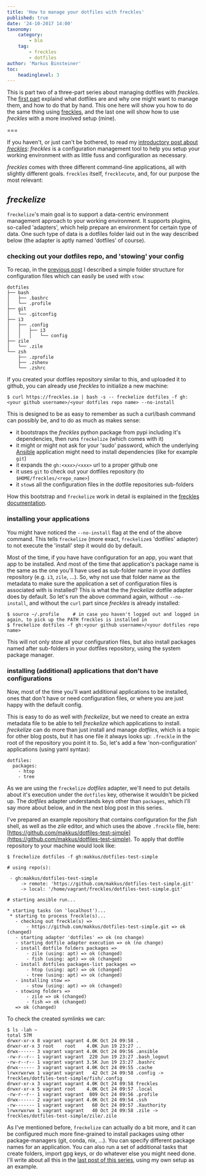 ```yaml
---
title: 'How to manage your dotfiles with freckles'
published: true
date: '24-10-2017 14:00'
taxonomy:
    category:
        - blo
    tag:
        - freckles
        - dotfiles
author: 'Markus Binsteiner'
toc:
    headinglevel: 3
---
```


This is part two of a three-part series about managing dotfiles with *freckles*. The [first part](/blog/managing-dotfiles) explaind what dotfiles are and why one might want to manage them, and how to do that by hand. This one here will show you how to do the same thing using [freckles](https://github.com/makkus/freckles), and the last one will show how to use *freckles* with a more involved setup (mine).

===

If you haven't, or just can't be bothered, to read my [introductory post about *freckles*](/blog/so-i-made-this-thing): *freckles* is a configuration management tool to help you setup your working environment with as little fuss and configuration as necessary. 

*freckles* comes with three different command-line applications, all with slightly different goals. `freckles` itself, `frecklecute`, and, for our purpose the most relevant:


## *freckelize*

`freckelize`'s main goal is to support a data-centric environment management approach to your working environment. It supports plugins, so-called 'adapters', which help prepare an environment for certain type of data. One such type of data is a dotfiles folder laid out in the way described below (the adapter is aptly named 'dotfiles' of course).

### checking out your dotfiles repo, and 'stowing' your config

To recap, in the [previous post](/blog/managing-dotfiles) I described a simple folder structure for configuration files which can easily be used with `stow`:

```
dotfiles
├── bash
│   ├── .bashrc
│   └── .profile
├── git
│   └── .gitconfig
├── i3
│   ├── .config
│   │   ├── i3
│   │   │   └── config
├── zile
│   └── .zile
└── zsh
    ├── .zprofile
    ├── .zshenv
    └── .zshrc

```


If you created your dotfiles repository similar to this, and uploaded it to github, you can already use *freckles* to initialize a new machine:

```
$ curl https://freckles.io | bash -s -- freckelize dotfiles -f gh:<your github username>/<your dotfiles repo name> --no-install
```

This is designed to be as easy to remember as such a curl/bash command can possibly be, and to do as much as makes sense:

- it bootstraps the *freckles* python package from pypi including it's dependencies, then runs `freckelize` (which comes with it)
- it might or might not ask for your 'sudo' password, which the underlying [Ansible](https://ansible.com) application might need to install dependencies (like for example `git`)
- it expands the `gh:<xxx>/<xxx>` url to a proper github one
- it uses `git` to check out your dotfiles repository (to `$HOME/freckles/<repo_name>`)
- it `stow`s all the configuration files in the dotfile repositories sub-folders

How this bootstrap and `freckelize` work in detail is explained in the [freckles documentation](https://docs.freckles.io).

### installing your applications

You might have noticed the ``--no-install`` flag at the end of the above command. This tells `freckelize` (more exact, `freckelize`s 'dotfiles' adapter) to not execute the 'install' step it would do by default.

Most of the time, if you have have configuration for an app, you want that app to be installed. And most of the time that application's package name is the same as the one you'll have used as sub-folder name in your dotfiles repository (e.g. `i3`, `zile`, ...). So, why not use that folder name as the metadata to make sure the application a set of configuration files is associated with is installed? This is what the the *freckelize* dotfile adapter does by default. So let's run the above command again, without ``--no-install``, and without the ``curl`` part since *freckles* is already installed:

```
$ source ~/.profile     # in case you haven't logged out and logged in again, to pick up the PATH freckles is installed in
$ freckelize dotfiles -f gh:<your github username>/<your dotfiles repo name>
```

This will not only stow all your configuration files, but also install packages named after sub-folders in your dotfiles repository, using the system package manager.

### installing (additional) applications that don't have configurations

Now, most of the time you'll want additional applications to be installed, ones that don't have or need configuration files, or where you are just happy with the default config.

This is easy to do as well with *freckelize*, but we need to create an extra metadata file to be able to tell *freckelize* which applications to install. *freckelize* can do more than just install and manage *dotfiles*, which is a topic for other blog posts, but it has one file it always looks up: `.freckle` in the root of the repository you point it to. So, let's add a few 'non-configuration' applications (using yaml syntax):

```
dotfiles:
  packages:
    - htop
    - tree
```

As we are using the `freckelize` *dotfiles* adapter, we'll need to put details about it's execution under the `dotfiles` key, otherwise it wouldn't be picked up. The *dotfiles* adapter understands keys other than `packages`, which I'll say more about below, and in the next blog post in this series.

I've prepared an example repository that contains configuration for the *fish* shell, as well as the *zile* editor, and which uses the above `.freckle` file, here: [https://github.com/makkus/dotfiles-test-simple](https://github.com/makkus/dotfiles-test-simple). To apply that dotfile repository to your machine would look like:

```
$ freckelize dotfiles -f gh:makkus/dotfiles-test-simple

# using repo(s):

 - gh:makkus/dotfiles-test-simple
     -> remote: 'https://github.com/makkus/dotfiles-test-simple.git'
     -> local: '/home/vagrant/freckles/dotfiles-test-simple.git'

# starting ansible run...

* starting tasks (on 'localhost')...
 * starting to process freckle(s)...
   - checking out freckle(s) => 
       - https://github.com/makkus/dotfiles-test-simple.git => ok (changed)
   - starting adapter 'dotfiles' => ok (no change)
   - starting dotfile adapter execution => ok (no change)
   - install dotfile folders packages =>                    
       - zile (using: apt) => ok (changed)
       - fish (using: apt) => ok (changed)
   - install dotfiles packages-list packages =>             
       - htop (using: apt) => ok (changed)
       - tree (using: apt) => ok (changed)
   - installing stow => 
       - stow (using: apt) => ok (changed)
   - stowing folders => 
       - zile => ok (changed)
       - fish => ok (changed)
   => ok (changed)
```

To check the created symlinks we can:

```
$ ls -lah ~
total 57M
drwxr-xr-x 8 vagrant vagrant 4.0K Oct 24 09:58 .
drwxr-xr-x 3 root    root    4.0K Jun 19 23:27 ..
drwx------ 3 vagrant vagrant 4.0K Oct 24 09:56 .ansible
-rw-r--r-- 1 vagrant vagrant  220 Jun 19 23:27 .bash_logout
-rw-r--r-- 1 vagrant vagrant 3.5K Jun 19 23:27 .bashrc
drwx------ 3 vagrant vagrant 4.0K Oct 24 09:55 .cache
lrwxrwxrwx 1 vagrant vagrant   42 Oct 24 09:58 .config -> freckles/dotfiles-test-simple/fish/.config
drwxr-xr-x 3 vagrant vagrant 4.0K Oct 24 09:58 freckles
drwxr-xr-x 5 vagrant root    4.0K Oct 24 09:57 .local
-rw-r--r-- 1 vagrant vagrant  809 Oct 24 09:56 .profile
drwx------ 2 vagrant vagrant 4.0K Oct 24 09:54 .ssh
-rw------- 1 vagrant vagrant   60 Oct 24 09:57 .Xauthority
lrwxrwxrwx 1 vagrant vagrant   40 Oct 24 09:58 .zile -> freckles/dotfiles-test-simple/zile/.zile
```

As I've mentioned before, `freckelize` can actually do a bit more, and it can be configured much more fine-grained to install packages using other package-managers (git, conda, nix, ...). You can specify different package names for an application. You can also run a set of additional tasks that create folders, import gpg keys, or do whatever else you might need done. I'll write about all this in the [last post of this series](/blog/managing-my-dotfiles-with-freckles), using my own setup as an example.

